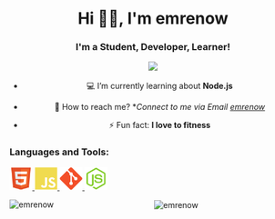 <h1 align="center">Hi 👋🏻, I'm emrenow</h1>
<h3 align="center">I'm a Student, Developer, Learner!</h3>

<div align="center">
   <a href="https://discord.com/users/323037252978606092" target="_blank">
      <img src="https://lanyard-profile-readme.vercel.app/api/682607343707488388?theme=light&bg=809ecf&animated=false&hideDiscrim=true&borderRadius=30px&idleMessage=Probably%20doing%20something%20else">
   </a>

- 💻 I’m currently learning about **Node.js**

- 📧 How to reach me? **Connect to me via Email [emrenow](mailto:emrenow0@gmail.com)*

- ⚡ Fun fact: **I love to fitness**



<h3 align="left">Languages and Tools:</h3>
<p align="left">  
    <a href="https://www.w3.org/html/" target="_blank"> 
        <code><img src="https://raw.githubusercontent.com/devicons/devicon/master/icons/html5/html5-original.svg" alt="html5" width="40" height="40"/></code> 
    </a> 
    <a href="https://developer.mozilla.org/en-US/docs/Web/JavaScript" target="_blank"> 
        <code><img src="https://raw.githubusercontent.com/devicons/devicon/master/icons/javascript/javascript-plain.svg" alt="javascript" width="40" height="40"/></code>  
    </a>
    <a href="https://git-scm.com/" target="_blank"> 
        <code><img src="https://raw.githubusercontent.com/devicons/devicon/master/icons/git/git-original.svg" alt="git" width="40" height="40"/></code>  
    </a> 
    <a href="https://www.nodejs.dev/" target="_blank"> 
        <code><img src="https://github.com/devicons/devicon/raw/master/icons/nodejs/nodejs-original.svg" alt="linux" width="40" height="40"/></code>  
    </a> 
</p>

<p><img align="left" src="https://github-readme-stats.vercel.app/api/top-langs/?username=emrenow&layout=compact&theme=midnight-purple" alt="emrenow" /></p>
<p>&nbsp;<img align="center" src="https://github-readme-stats.vercel.app/api?username=emrenow&show_icons=true&theme=midnight-purple" alt="emrenow" /></p>
